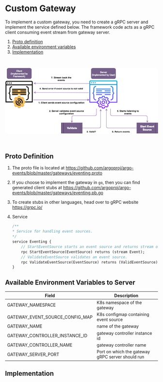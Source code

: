 # Custom Gateway

To implement a custom gateway, you need to create a gRPC server and implement the service defined below.
The framework code acts as a gRPC client consuming event stream from gateway server.

1. [Proto definition](#proto-definition)
2. [Available environment variables](#available-environment-variables-to-server)
3. [Implementation](#implementation)

<br/>

<p align="center">
  <img src="https://github.com/argoproj/argo-events/blob/update-docs/docs/custom-gateway.png?raw=true" alt="Sensor"/>
</p>

<br/>

## Proto Definition
1. The proto file is located at https://github.com/argoproj/argo-events/blob/master/gateways/eventing.proto 

2. If you choose to implement the gateway in `go`, then you can find generated client stubs at https://github.com/argoproj/argo-events/blob/master/gateways/eventing.pb.go

3. To create stubs in other languages, head over to gRPC website https://grpc.io/
 
4. Service
    ```proto
    /**
    * Service for handling event sources.
    */
    service Eventing {
        // StartEventSource starts an event source and returns stream of events.
        rpc StartEventSource(EventSource) returns (stream Event);
        // ValidateEventSource validates an event source.
        rpc ValidateEventSource(EventSource) returns (ValidEventSource);
    }
    ```

## Available Environment Variables to Server
 
 |  Field               |  Description |
 |----------------------|--------------|
 |  GATEWAY_NAMESPACE                           | K8s namespace of the gateway |
 |  GATEWAY_EVENT_SOURCE_CONFIG_MAP            | K8s configmap containing event source|
 |  GATEWAY_NAME                               | name of the gateway |
 |  GATEWAY_CONTROLLER_INSTANCE_ID             | gateway controller instance id |
 | GATEWAY_CONTROLLER_NAME                     | gateway controller name
 | GATEWAY_SERVER_PORT                         | Port on which the gateway gRPC server should run 
 
## Implementation
